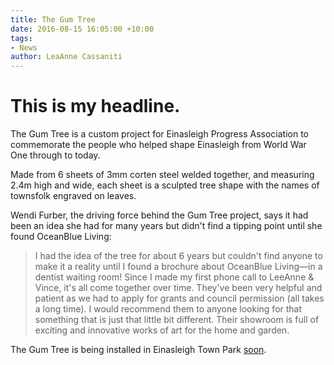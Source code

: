 ```yaml
---
title: The Gum Tree
date: 2016-08-15 16:05:00 +10:00
tags:
- News
author: LeaAnne Cassaniti
---
```


# This is my headline. 

The Gum Tree is a custom project for Einasleigh Progress Association to commemorate the people who helped shape Einasleigh from World War One through to today.

Made from 6 sheets of 3mm corten steel welded together, and measuring 2.4m high and wide, each sheet is a sculpted tree shape with the names of townsfolk engraved on leaves.

Wendi Furber, the driving force behind the Gum Tree project, says it had been an idea she had for many years but didn't find a tipping point until she found OceanBlue Living:

> I had the idea of the tree for about 6 years but couldn't find anyone to make it a reality until I found a brochure about OceanBlue Living—in a dentist waiting room! Since I made my first phone call to LeeAnne & Vince, it's all come together over time. They've been very helpful and patient as we had to apply for grants and council permission (all takes a long time). I would recommend them to anyone looking for that something that is just that little bit different. Their showroom is full of exciting and innovative works of art for the home and garden.

The Gum Tree is being installed in Einasleigh Town Park [soon](http://google.com).

